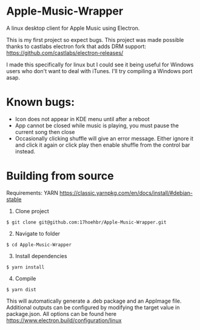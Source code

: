 # Apple-Music-Wrapper
A linux desktop client for Apple Music using Electron.

This is my first project so expect bugs. This project was made possible thanks to castlabs electron fork that adds DRM support: https://github.com/castlabs/electron-releases/

I made this specifically for linux but I could see it being useful for Windows users who don't want to deal with iTunes. I'll try compiling a Windows port asap.

# Known bugs:
- Icon does not appear in KDE menu until after a reboot
- App cannot be closed while music is playing, you must pause the current song then close
- Occasionally clicking shuffle will give an error message. Either ignore it and click it again or click play then enable shuffle from the control bar instead.

# Building from source

Requirements: YARN https://classic.yarnpkg.com/en/docs/install/#debian-stable

1. Clone project

```$ git clone git@github.com:17hoehbr/Apple-Music-Wrapper.git```

2. Navigate to folder 

```$ cd Apple-Music-Wrapper```

3. Install dependencies

```$ yarn install```

4. Compile

```$ yarn dist```

This will automatically generate a .deb package and an AppImage file. Additional outputs can be configured by modifying the target value in package.json. All options can be found here https://www.electron.build/configuration/linux

